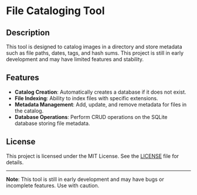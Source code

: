 # File Cataloging Tool

## Description

This tool is designed to catalog images in a directory and store metadata such as file paths, dates, tags, and hash sums. This
project is still in early development and may have limited features and stability.

## Features

- **Catalog Creation**: Automatically creates a database if it does not exist.
- **File Indexing**: Ability to index files with specific extensions.
- **Metadata Management**: Add, update, and remove metadata for files in the catalog.
- **Database Operations**: Perform CRUD operations on the SQLite database storing file metadata.

## License

This project is licensed under the MIT License. See the [LICENSE](LICENSE) file for details.

---

**Note**: This tool is still in early development and may have bugs or incomplete features. Use with caution.